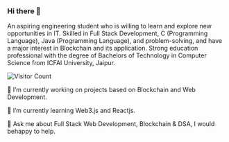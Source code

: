 ### Hi there 👋

An aspiring engineering student who is willing to learn and explore new opportunities in IT. Skilled in Full Stack Development, C (Programming Language), Java (Programming Language), and problem-solving, and have a major interest in Blockchain and its application. Strong education professional with the degree of Bachelors of Technology in Computer Science from ICFAI University, Jaipur.

![Visitor Count](https://profile-counter.glitch.me/{dhrvshrm}/count.svg)

🔭 I’m currently working on projects based on Blockchain and Web Development.

🌱 I’m currently learning Web3.js and Reactjs.

💬 Ask me about Full Stack Web Development, Blockchain & DSA, I would behappy to help.
